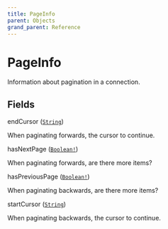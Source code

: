```yaml
---
title: PageInfo
parent: Objects
grand_parent: Reference
---
```


# PageInfo

Information about pagination in a connection.

## Fields

<div class="field-entry ">
  <span id="endcursor" class="field-name anchored">endCursor (<code><a href="/docs/reference/scalar/string">String</a></code>)</span>

  <div class="description-wrapper">
   <p>When paginating forwards, the cursor to continue.</p>

  </div>
</div>

<div class="field-entry ">
  <span id="hasnextpage" class="field-name anchored">hasNextPage (<code><a href="/docs/reference/scalar/boolean">Boolean!</a></code>)</span>

  <div class="description-wrapper">
   <p>When paginating forwards, are there more items?</p>

  </div>
</div>

<div class="field-entry ">
  <span id="haspreviouspage" class="field-name anchored">hasPreviousPage (<code><a href="/docs/reference/scalar/boolean">Boolean!</a></code>)</span>

  <div class="description-wrapper">
   <p>When paginating backwards, are there more items?</p>

  </div>
</div>

<div class="field-entry ">
  <span id="startcursor" class="field-name anchored">startCursor (<code><a href="/docs/reference/scalar/string">String</a></code>)</span>

  <div class="description-wrapper">
   <p>When paginating backwards, the cursor to continue.</p>

  </div>
</div>

